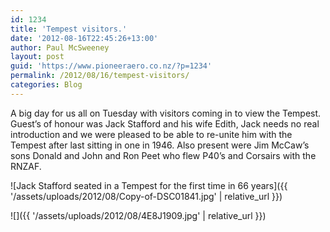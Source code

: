 ```yaml
---
id: 1234
title: 'Tempest visitors.'
date: '2012-08-16T22:45:26+13:00'
author: Paul McSweeney
layout: post
guid: 'https://www.pioneeraero.co.nz/?p=1234'
permalink: /2012/08/16/tempest-visitors/
categories: Blog
---
```


A big day for us all on Tuesday with visitors coming in to view the Tempest. Guest’s of honour was Jack Stafford and his wife Edith, Jack needs no real introduction and we were pleased to be able to re-unite him with the Tempest after last sitting in one in 1946. Also present were Jim McCaw’s sons Donald and John and Ron Peet who flew P40’s and Corsairs with the RNZAF.

![Jack Stafford seated in a Tempest for the first time in 66 years]({{ '/assets/uploads/2012/08/Copy-of-DSC01841.jpg' | relative_url }})

![]({{ '/assets/uploads/2012/08/4E8J1909.jpg' | relative_url }})
